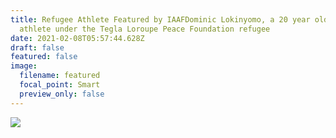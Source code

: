 ```yaml
---
title: Refugee Athlete Featured by IAAFDominic Lokinyomo, a 20 year old refugee
  athlete under the Tegla Loroupe Peace Foundation refugee
date: 2021-02-08T05:57:44.628Z
draft: false
featured: false
image:
  filename: featured
  focal_point: Smart
  preview_only: false
---
```

![](https://web.archive.org/web/20200812031858im_/http://teglapeacefoundation.org/wp-content/uploads/2019/01/4e2c2e0e-6298-45e6-920e-706b36dfc61d.jpg)